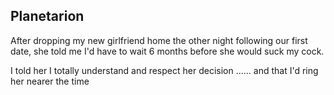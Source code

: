 ## Planetarion

<Dasoeh>After dropping my new girlfriend home the other night following our first date, she told me I'd have to wait 6 months before she would suck my cock.

<Dasoeh>I told her I totally understand and respect her decision …… and that I'd ring her nearer the time

